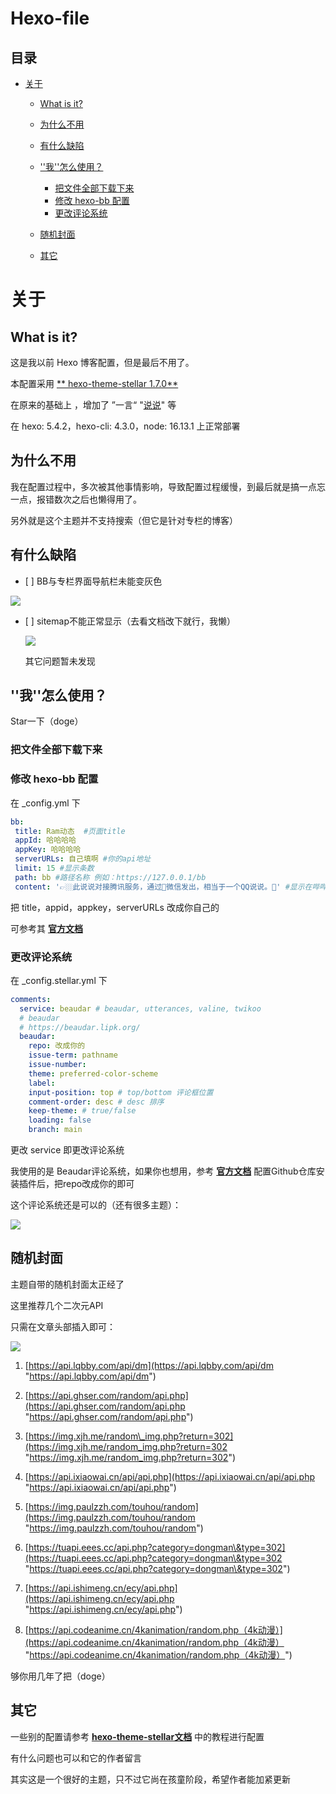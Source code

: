 # Hexo-file

##  目录

*   [关于](#关于)

    *   [What is it?](#what-is-it)

    *   [为什么不用](#为什么不用)

    *   [有什么缺陷](#有什么缺陷)

    *   [''我''怎么使用？](#我怎么使用)

        *   [把文件全部下载下来](#把文件全部下载下来)
        *   [修改 hexo-bb 配置](#修改-hexo-bb-配置)
        *   [更改评论系统](#更改评论系统)

    *   [随机封面](#随机封面)

    *   [其它](#其它)

# 关于

## What is it?

这是我以前 Hexo 博客配置，但是最后不用了。

本配置采用 [\*\* hexo-theme-stellar 1.7.0\*\*](https://github.com/xaoxuu/hexo-theme-stellar " hexo-theme-stellar 1.7.0")

在原来的基础上 ，增加了 ”一言“ "[说说](https://www.npmjs.com/package/hexo-bb "说说")" 等

在 hexo: 5.4.2，hexo-cli: 4.3.0，node: 16.13.1 上正常部署

## 为什么不用

我在配置过程中，多次被其他事情影响，导致配置过程缓慢，到最后就是搞一点忘一点，报错数次之后也懒得用了。

另外就是这个主题并不支持搜索（但它是针对专栏的博客）

## 有什么缺陷

*   \[ ]   BB与专栏界面导航栏未能变灰色

![](https://i.imgtg.com/2022/04/24/xQSn1.png)

*   \[ ] sitemap不能正常显示（去看文档改下就行，我懒）

    ![](https://i.imgtg.com/2022/04/24/xQ04I.png)

    其它问题暂未发现

## ''我''怎么使用？

Star一下（doge）

### 把文件全部下载下来

### 修改 hexo-bb 配置

在 \_config.yml 下

```yaml
bb:
 title: Ram动态  #页面title
 appId: 哈哈哈哈
 appKey: 哈哈哈哈
 serverURLs: 自己填啊 #你的api地址
 limit: 15 #显示条数
 path: bb #路径名称 例如：https://127.0.0.1/bb
 content: '👉🏼此说说对接腾讯服务，通过📱微信发出，相当于一个QQ说说。📑' #显示在哔哔上方,如不需要注释即可
```

把 title，appid，appkey，serverURLs 改成你自己的

可参考其 [**官方文档**](https://www.npmjs.com/package/hexo-bb "官方文档")

### 更改评论系统

在 \_config.stellar.yml 下

```yaml
comments:
  service: beaudar # beaudar, utterances, valine, twikoo
  # beaudar
  # https://beaudar.lipk.org/
  beaudar:
    repo: 改成你的
    issue-term: pathname
    issue-number:
    theme: preferred-color-scheme
    label:
    input-position: top # top/bottom 评论框位置
    comment-order: desc # desc 排序
    keep-theme: # true/false
    loading: false
    branch: main
```

更改 service 即更改评论系统

我使用的是 Beaudar评论系统，如果你也想用，参考 [**官方文档**](https://beaudar.lipk.org/ "官方文档") 配置Github仓库安装插件后，把repo改成你的即可

这个评论系统还是可以的（还有很多主题）：

![](https://i.imgtg.com/2022/04/24/xQc6D.png)

## 随机封面

主题自带的随机封面太正经了

这里推荐几个二次元API

只需在文章头部插入即可：

![](https://i.imgtg.com/2022/04/24/xQskF.png)

1.  [https://api.lqbby.com/api/dm](https://api.lqbby.com/api/dm "https://api.lqbby.com/api/dm")

2.  [https://api.ghser.com/random/api.php](https://api.ghser.com/random/api.php "https://api.ghser.com/random/api.php")

3.  [https://img.xjh.me/random\_img.php?return=302](https://img.xjh.me/random_img.php?return=302 "https://img.xjh.me/random_img.php?return=302")

4.  [https://api.ixiaowai.cn/api/api.php](https://api.ixiaowai.cn/api/api.php "https://api.ixiaowai.cn/api/api.php")

5.  [https://img.paulzzh.com/touhou/random](https://img.paulzzh.com/touhou/random "https://img.paulzzh.com/touhou/random")

6.  [https://tuapi.eees.cc/api.php?category=dongman\&type=302](https://tuapi.eees.cc/api.php?category=dongman\&type=302 "https://tuapi.eees.cc/api.php?category=dongman\&type=302")

7.  [https://api.ishimeng.cn/ecy/api.php](https://api.ishimeng.cn/ecy/api.php "https://api.ishimeng.cn/ecy/api.php")

8.  [https://api.codeanime.cn/4kanimation/random.php（4k动漫）](https://api.codeanime.cn/4kanimation/random.php（4k动漫） "https://api.codeanime.cn/4kanimation/random.php（4k动漫）")

够你用几年了把（doge）

## 其它

一些别的配置请参考 [**hexo-theme-stellar文档**](https://xaoxuu.com/wiki/stellar/ "hexo-theme-stellar文档") 中的教程进行配置

有什么问题也可以和它的作者留言

其实这是一个很好的主题，只不过它尚在孩童阶段，希望作者能加紧更新
